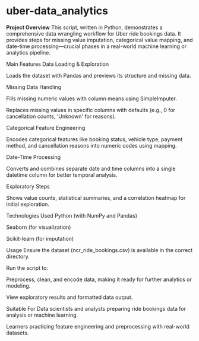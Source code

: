 # uber-data_analytics

**Project Overview**
This script, written in Python, demonstrates a comprehensive data wrangling workflow for Uber ride bookings data. It provides steps for missing value imputation, categorical value mapping, and date-time processing—crucial phases in a real-world machine learning or analytics pipeline.

Main Features
Data Loading & Exploration

Loads the dataset with Pandas and previews its structure and missing data.

Missing Data Handling

Fills missing numeric values with column means using SimpleImputer.

Replaces missing values in specific columns with defaults (e.g., 0 for cancellation counts, 'Unknown' for reasons).

Categorical Feature Engineering

Encodes categorical features like booking status, vehicle type, payment method, and cancellation reasons into numeric codes using mapping.

Date-Time Processing

Converts and combines separate date and time columns into a single datetime column for better temporal analysis.

Exploratory Steps

Shows value counts, statistical summaries, and a correlation heatmap for initial exploration.

Technologies Used
Python (with NumPy and Pandas)

Seaborn (for visualization)

Scikit-learn (for imputation)

Usage
Ensure the dataset (ncr_ride_bookings.csv) is available in the correct directory.

Run the script to:

Preprocess, clean, and encode data, making it ready for further analytics or modeling.

View exploratory results and formatted data output.

Suitable For
Data scientists and analysts preparing ride bookings data for analysis or machine learning.

Learners practicing feature engineering and preprocessing with real-world datasets.


